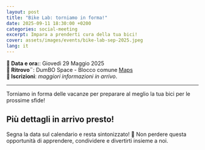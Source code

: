 ```yaml
---
layout: post
title: "Bike Lab: torniamo in forma!"
date: 2025-09-11 18:30:00 +0200
categories: social-meeting
excerpt: Impara a prenderti cura della tua bici!
cover: assets/images/events/bike-lab-sep-2025.jpeg
lang: it
---
```


**📅 Data e ora:**: Giovedì 29 Maggio 2025\
**📍 Ritrovo¨**: DumBO Space - Blocco comune [Maps](https://maps.app.goo.gl/UpHT9WyYLxS9EJJi9)\
**📝 Iscrizioni**: _maggiori informazioni in arrivo_.

---

Torniamo in forma delle vacanze per preparare al meglio la tua bici per le prossime sfide! 

## Più dettagli in arrivo presto!

Segna la data sul calendario e resta sintonizzato! 🚴 Non perdere questa opportunità di apprendere, condividere e divertirti insieme a noi.
